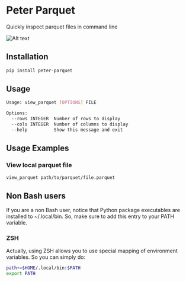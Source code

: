 # Peter Parquet
Quickly inspect parquet files in command line

<img title="a title" alt="Alt text" src="https://i.imgur.com/gjKIEl6.png">

## Installation

```bash
pip install peter-parquet
```


## Usage

```bash
Usage: view_parquet [OPTIONS] FILE

Options:
  --rows INTEGER  Number of rows to display
  --cols INTEGER  Number of columns to display
  --help          Show this message and exit
```

## Usage Examples 

### View local parquet file

```bash
view_parquet path/to/parquet/file.parquet
```

## Non Bash users

If you are a non Bash user, notice that Python package executables are installed to ~/.local/bin. So, make sure to add this entry to your PATH variable.

### ZSH

Actually, using ZSH allows you to use special mapping of environment variables. So you can simply do:

```bash
path+=$HOME/.local/bin:$PATH
export PATH
```


